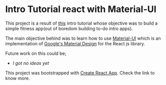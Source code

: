 # Intro Tutorial react with Material-UI

This project is a result of [this](https://medium.freecodecamp.org/meet-your-material-ui-your-new-favorite-user-interface-library-6349a1c88a8c) intro tutorial whose objective was to build a simple fitness app(out of boredom building to-do intro apps).

The main objective behind was to learn how to use [Material-UI](https://material-ui.com/) which is an implementation of [Google's Material Design](https://material.io/design/) for the React js library.

Future work on this could be;

* _I got no ideas yet_

This project was bootstrapped with [Create React App](https://github.com/facebook/create-react-app). Check the link to know more.